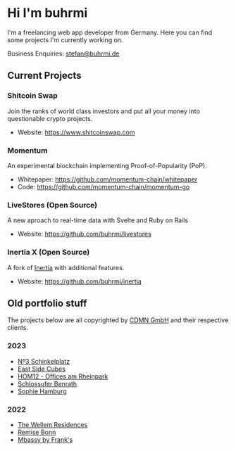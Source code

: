 # Hi I'm buhrmi

I'm a freelancing web app developer from Germany. Here you can find some projects I'm currently working on.

Business Enquiries: stefan@buhrmi.de

## Current Projects

### Shitcoin Swap

Join the ranks of world class investors and put all your money into questionable crypto projects.

- Website: https://www.shitcoinswap.com

### Momentum

An experimental blockchain implementing Proof-of-Popularity (PoP).

- Whitepaper: https://github.com/momentum-chain/whitepaper
- Code: https://github.com/momentum-chain/momentum-go

### LiveStores (Open Source)

A new aproach to real-time data with Svelte and Ruby on Rails

- Website: https://github.com/buhrmi/livestores

### Inertia X (Open Source) 

A fork of [Inertia](https://inertiajs.com) with additional features.

- Website: https://github.com/buhrmi/inertia

## Old portfolio stuff

The projects below are all copyrighted by [CDMN GmbH](https://cdmn.de) and their respective clients.

### 2023

- [Nº3 Schinkelplatz](https://no3-schinkelplatz.cdmn.de/en)
- [East Side Cubes](https://www.east-side-cubes.de)
- [HOM12 - Offices am Rheinpark](https://www.hom12.de)
- [Schlossufer Benrath](https://www.schlossufer-benrath.de)
- [Sophie Hamburg](https://sophie.hamburg)

### 2022

- [The Wellem Residences](https://www.thewellemresidences.com)
- [Remise Bonn](https://www.remise-bonn.de)
- [Mbassy by Frank's](https://www.mbassybyfranks.com)

